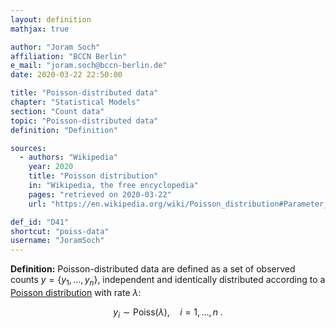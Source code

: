 ```yaml
---
layout: definition
mathjax: true

author: "Joram Soch"
affiliation: "BCCN Berlin"
e_mail: "joram.soch@bccn-berlin.de"
date: 2020-03-22 22:50:00

title: "Poisson-distributed data"
chapter: "Statistical Models"
section: "Count data"
topic: "Poisson-distributed data"
definition: "Definition"

sources:
  - authors: "Wikipedia"
    year: 2020
    title: "Poisson distribution"
    in: "Wikipedia, the free encyclopedia"
    pages: "retrieved on 2020-03-22"
    url: "https://en.wikipedia.org/wiki/Poisson_distribution#Parameter_estimation"

def_id: "D41"
shortcut: "poiss-data"
username: "JoramSoch"
---
```



**Definition:** Poisson-distributed data are defined as a set of observed counts $y = \left\lbrace y_1, \ldots, y_n \right\rbrace$, independent and identically distributed according to a [Poisson distribution](/D/poiss) with rate $\lambda$:

$$ \label{eq:Poiss}
y_i \sim \mathrm{Poiss}(\lambda), \quad i = 1, \ldots, n \; .
$$